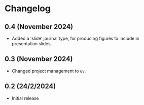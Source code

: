 # Changelog

## 0.4 (November 2024)

* Added a 'slide' journal type, for producing figures to include in presentation slides.

## 0.3 (November 2024)

* Changed project management to `uv`.

## 0.2 (24/2/2024)

* Initial release
